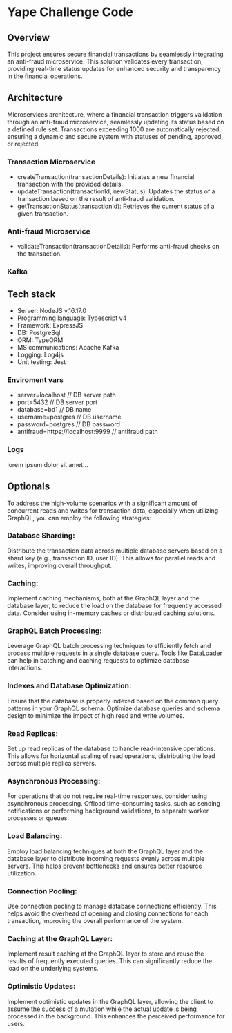 # Yape Challenge Code

## Overview
This project ensures secure financial transactions by seamlessly integrating an anti-fraud microservice. This solution validates every transaction, providing real-time status updates for enhanced security and transparency in the financial operations.

## Architecture
Microservices architecture, where a financial transaction triggers validation through an anti-fraud microservice, seamlessly updating its status based on a defined rule set. Transactions exceeding 1000 are automatically rejected, ensuring a dynamic and secure system with statuses of pending, approved, or rejected.

### Transaction Microservice
- createTransaction(transactionDetails):  Initiates a new financial transaction with the provided details.
- updateTransaction(transactionId, newStatus): Updates the status of a transaction based on the result of anti-fraud validation.
- getTransactionStatus(transactionId): Retrieves the current status of a given transaction.

### Anti-fraud Microservice
- validateTransaction(transactionDetails): Performs anti-fraud checks on the transaction.

### Kafka


## Tech stack
- Server: NodeJS v.16.17.0
- Programming language: Typescript v4
- Framework: ExpressJS
- DB: PostgreSql
- ORM: TypeORM
- MS communications: Apache Kafka
- Logging: Log4js
- Unit testing: Jest

### Enviroment vars
- server=localhost // DB server path
- port=5432 // DB server port
- database=bd1 // DB name
- username=postgres // DB username
- password=postgres // DB password
- antifraud=https://localhost:9999 // antifraud path

### Logs
lorem ipsum dolor sit amet...

## Optionals
To address the high-volume scenarios with a significant amount of concurrent reads and writes for transaction data, especially when utilizing GraphQL, you can employ the following strategies:

### Database Sharding:
Distribute the transaction data across multiple database servers based on a shard key (e.g., transaction ID, user ID). This allows for parallel reads and writes, improving overall throughput.

### Caching:
Implement caching mechanisms, both at the GraphQL layer and the database layer, to reduce the load on the database for frequently accessed data. Consider using in-memory caches or distributed caching solutions.

### GraphQL Batch Processing:
Leverage GraphQL batch processing techniques to efficiently fetch and process multiple requests in a single database query. Tools like DataLoader can help in batching and caching requests to optimize database interactions.

### Indexes and Database Optimization:
Ensure that the database is properly indexed based on the common query patterns in your GraphQL schema. Optimize database queries and schema design to minimize the impact of high read and write volumes.

### Read Replicas:
Set up read replicas of the database to handle read-intensive operations. This allows for horizontal scaling of read operations, distributing the load across multiple replica servers.

### Asynchronous Processing:
For operations that do not require real-time responses, consider using asynchronous processing. Offload time-consuming tasks, such as sending notifications or performing background validations, to separate worker processes or queues.

### Load Balancing:
Employ load balancing techniques at both the GraphQL layer and the database layer to distribute incoming requests evenly across multiple servers. This helps prevent bottlenecks and ensures better resource utilization.

### Connection Pooling:
Use connection pooling to manage database connections efficiently. This helps avoid the overhead of opening and closing connections for each transaction, improving the overall performance of the system.

### Caching at the GraphQL Layer:
Implement result caching at the GraphQL layer to store and reuse the results of frequently executed queries. This can significantly reduce the load on the underlying systems.

### Optimistic Updates:
Implement optimistic updates in the GraphQL layer, allowing the client to assume the success of a mutation while the actual update is being processed in the background. This enhances the perceived performance for users.

